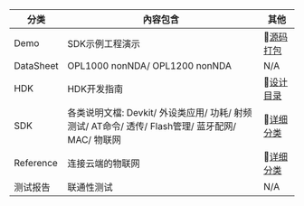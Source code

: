 |     分类     | 內容包含      |      其他    |
|--------------|--------------|--------------|
   Demo        |  SDK示例工程演示 |  :book:[源码打包](https://github.com/Opulinks-Tech/OPL1000A2-SDK/tree/master/Demo)
|  DataSheet   | OPL1000 nonNDA/ OPL1200 nonNDA  |   N/A   |
|  HDK         | HDK开发指南  |  :book:[设计目录](https://github.com/Opulinks-Tech/OPL1000-HDK/tree/master/Module) |
|  SDK         | 各类说明文檔:  Devkit/ 外设类应用/ 功耗/ 射频测试/ AT命令/ 透传/ Flash管理/ 蓝牙配网/ MAC/ 物联网 | :book:[详细分类](https://github.com/Opulinks-Tech/OpulinksTech-WIKI/wiki/Documents)|
|  Reference   | 连接云端的物联网 | :book:[详细分类](https://github.com/Opulinks-Tech/OpulinksTech-WIKI/wiki/Documents)|
|  测试报告     | 联通性测试   | N/A |

